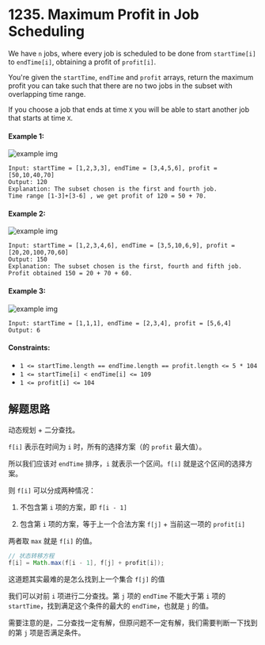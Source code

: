 # 1235. Maximum Profit in Job Scheduling

We have `n` jobs, where every job is scheduled to be done from `startTime[i]` to `endTime[i]`, obtaining a profit of `profit[i]`.

You're given the `startTime`, `endTime` and `profit` arrays, return the maximum profit you can take such that there are no two jobs in the subset with overlapping time range.

If you choose a job that ends at time `X` you will be able to start another job that starts at time `X`.

 

#### Example 1:

![example img](https://assets.leetcode.com/uploads/2019/10/10/sample1_1584.png)

```
Input: startTime = [1,2,3,3], endTime = [3,4,5,6], profit = [50,10,40,70]
Output: 120
Explanation: The subset chosen is the first and fourth job. 
Time range [1-3]+[3-6] , we get profit of 120 = 50 + 70.
```

#### Example 2:

![example img](https://assets.leetcode.com/uploads/2019/10/10/sample22_1584.png)

```
Input: startTime = [1,2,3,4,6], endTime = [3,5,10,6,9], profit = [20,20,100,70,60]
Output: 150
Explanation: The subset chosen is the first, fourth and fifth job. 
Profit obtained 150 = 20 + 70 + 60.
```

#### Example 3:

![example img](https://assets.leetcode.com/uploads/2019/10/10/sample3_1584.png)

```
Input: startTime = [1,1,1], endTime = [2,3,4], profit = [5,6,4]
Output: 6
```

#### Constraints:

+ `1 <= startTime.length == endTime.length == profit.length <= 5 * 104`
+ `1 <= startTime[i] < endTime[i] <= 109`
+ `1 <= profit[i] <= 104`

## 解题思路

动态规划 + 二分查找。

`f[i]` 表示在时间为 `i` 时，所有的选择方案（的 `profit` 最大值）。

所以我们应该对 `endTime` 排序，`i` 就表示一个区间。`f[i]` 就是这个区间的选择方案。

则 `f[i]` 可以分成两种情况：

1. 不包含第 `i` 项的方案，即 `f[i - 1]`

2. 包含第 `i` 项的方案，等于上一个合法方案 `f[j]` + 当前这一项的 `profit[i]`

两者取 `max` 就是 `f[i]` 的值。

```java
// 状态转移方程
f[i] = Math.max(f[i - 1], f[j] + profit[i]);
```

这道题其实最难的是怎么找到上一个集合 `f[j]` 的值

我们可以对前 `i` 项进行二分查找。第 `j` 项的 `endTime` 不能大于第 `i` 项的 `startTime`，找到满足这个条件的最大的 `endTime`，也就是 `j` 的值。

需要注意的是，二分查找一定有解，但原问题不一定有解，我们需要判断一下找到的第 `j` 项是否满足条件。
